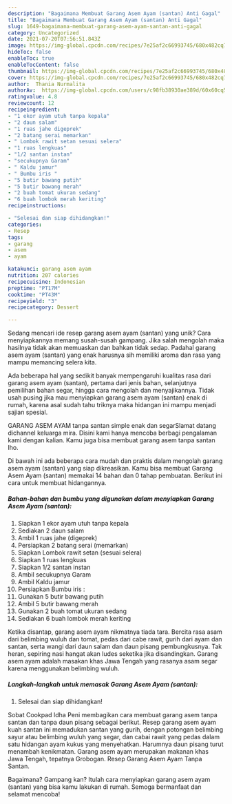 ```yaml
---
description: "Bagaimana Membuat Garang Asem Ayam (santan) Anti Gagal"
title: "Bagaimana Membuat Garang Asem Ayam (santan) Anti Gagal"
slug: 1649-bagaimana-membuat-garang-asem-ayam-santan-anti-gagal
category: Uncategorized
date: 2021-07-20T07:56:51.843Z
image: https://img-global.cpcdn.com/recipes/7e25af2c66993745/680x482cq70/garang-asem-ayam-santan-foto-resep-utama.jpg
hideToc: false
enableToc: true
enableTocContent: false
thumbnail: https://img-global.cpcdn.com/recipes/7e25af2c66993745/680x482cq70/garang-asem-ayam-santan-foto-resep-utama.jpg
cover: https://img-global.cpcdn.com/recipes/7e25af2c66993745/680x482cq70/garang-asem-ayam-santan-foto-resep-utama.jpg
author:  Thania Nurmalita
authorAv:  https://img-global.cpcdn.com/users/c98fb38930ae389d/60x60cq50/avatar.jpg
ratingvalue: 4.8
reviewcount: 12
recipeingredient:
- "1 ekor ayam utuh tanpa kepala"
- "2 daun salam"
- "1 ruas jahe digeprek"
- "2 batang serai memarkan"
- " Lombok rawit setan sesuai selera"
- "1 ruas lengkuas"
- "1/2 santan instan"
- "secukupnya Garam"
- " Kaldu jamur"
- " Bumbu iris "
- "5 butir bawang putih"
- "5 butir bawang merah"
- "2 buah tomat ukuran sedang"
- "6 buah lombok merah keriting"
recipeinstructions:

- "Selesai dan siap dihidangkan!"
categories:
- Resep
tags:
- garang
- asem
- ayam

katakunci: garang asem ayam 
nutrition: 207 calories
recipecuisine: Indonesian
preptime: "PT17M"
cooktime: "PT43M"
recipeyield: "3"
recipecategory: Dessert

---
```



Sedang mencari ide resep garang asem ayam (santan) yang unik? Cara menyiapkannya memang susah-susah gampang. Jika salah mengolah maka hasilnya tidak akan memuaskan dan bahkan tidak sedap. Padahal garang asem ayam (santan) yang enak harusnya sih memiliki aroma dan rasa yang mampu memancing selera kita.


Ada beberapa hal yang sedikit banyak mempengaruhi kualitas rasa dari garang asem ayam (santan), pertama dari jenis bahan, selanjutnya pemilihan bahan segar, hingga cara mengolah dan menyajikannya. Tidak usah pusing jika mau menyiapkan garang asem ayam (santan) enak di rumah, karena asal sudah tahu triknya maka hidangan ini mampu menjadi sajian spesial.

GARANG ASEM AYAM tanpa santan simple enak dan segarSlamat datang dichannel keluarga mira. Disini kami hanya mencoba berbagi pengalaman kami dengan kalian. Kamu juga bisa membuat garang asem tanpa santan lho.


Di bawah ini ada beberapa cara mudah dan praktis dalam mengolah garang asem ayam (santan) yang siap dikreasikan. Kamu bisa membuat Garang Asem Ayam (santan) memakai 14 bahan dan 0 tahap pembuatan. Berikut ini cara untuk membuat hidangannya.

<!--inarticleads1-->

##### Bahan-bahan dan bumbu yang digunakan dalam menyiapkan Garang Asem Ayam (santan):

1. Siapkan 1 ekor ayam utuh tanpa kepala
1. Sediakan 2 daun salam
1. Ambil 1 ruas jahe (digeprek)
1. Persiapkan 2 batang serai (memarkan)
1. Siapkan  Lombok rawit setan (sesuai selera)
1. Siapkan 1 ruas lengkuas
1. Siapkan 1/2 santan instan
1. Ambil secukupnya Garam
1. Ambil  Kaldu jamur
1. Persiapkan  Bumbu iris :
1. Gunakan 5 butir bawang putih
1. Ambil 5 butir bawang merah
1. Gunakan 2 buah tomat ukuran sedang
1. Sediakan 6 buah lombok merah keriting


Ketika disantap, garang asem ayam nikmatnya tiada tara. Bercita rasa asam dari belimbing wuluh dan tomat, pedas dari cabe rawit, gurih dari ayam dan santan, serta wangi dari daun salam dan daun pisang pembungkusnya. Tak heran, sepiring nasi hangat akan ludes seketika jika disandingkan. Garang asem ayam adalah masakan khas Jawa Tengah yang rasanya asam segar karena menggunakan belimbing wuluh. 

<!--inarticleads2-->

##### Langkah-langkah untuk memasak Garang Asem Ayam (santan):


1. Selesai dan siap dihidangkan!

Sobat Cookpad Idha Peni membagikan cara membuat garang asem tanpa santan dan tanpa daun pisang sebagai berikut. Resep garang asem ayam kuah santan ini memadukan santan yang gurih, dengan potongan belimbing sayur atau belimbing wuluh yang segar, dan cabai rawit yang pedas dalam satu hidangan ayam kukus yang menyehatkan. Harumnya daun pisang turut menambah kenikmatan. Garang asem ayam merupakan makanan khas Jawa Tengah, tepatnya Grobogan. Resep Garang Asem Ayam Tanpa Santan. 

Bagaimana? Gampang kan? Itulah cara menyiapkan garang asem ayam (santan) yang bisa kamu lakukan di rumah. Semoga bermanfaat dan selamat mencoba!
